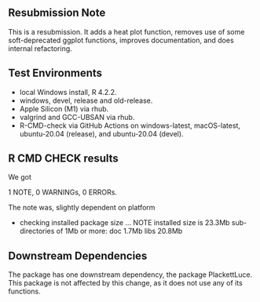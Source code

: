 ## Resubmission Note
This is a resubmission. It adds a heat plot function, removes use of some soft-deprecated ggplot functions, improves documentation, and does internal refactoring.


## Test Environments
* local Windows install, R 4.2.2.
* windows, devel, release and old-release.
* Apple Silicon (M1) via rhub.
* valgrind and GCC-UBSAN via rhub.
* R-CMD-check via GitHub Actions on windows-latest, macOS-latest, ubuntu-20.04 (release), and ubuntu-20.04 (devel).

## R CMD CHECK results

We got 

1 NOTE, 0 WARNINGs, 0 ERRORs.

The note was, slightly dependent on platform

* checking installed package size ... NOTE
  installed size is 23.3Mb
  sub-directories of 1Mb or more:
    doc    1.7Mb
    libs  20.8Mb

## Downstream Dependencies
The package has one downstream dependency, the package PlackettLuce. This package is not affected by this change, as it does not use any of its functions.
